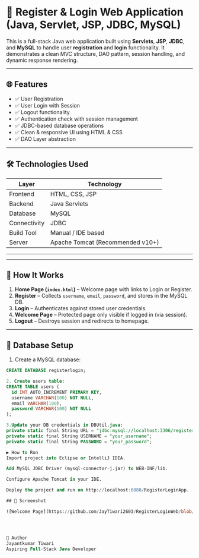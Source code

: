# 🚀 Register & Login Web Application (Java, Servlet, JSP, JDBC, MySQL)

This is a full-stack Java web application built using **Servlets**, **JSP**, **JDBC**, and **MySQL** to handle user **registration** and **login** functionality. It demonstrates a clean MVC structure, DAO pattern, session handling, and dynamic response rendering.

---

## 🌐 Features

- ✅ User Registration
- ✅ User Login with Session
- ✅ Logout functionality
- ✅ Authentication check with session management
- ✅ JDBC-based database operations
- ✅ Clean & responsive UI using HTML & CSS
- ✅ DAO Layer abstraction

---

## 🛠️ Technologies Used

| Layer        | Technology                |
|--------------|----------------------------|
| Frontend     | HTML, CSS, JSP             |
| Backend      | Java Servlets              |
| Database     | MySQL                      |
| Connectivity | JDBC                       |
| Build Tool   | Manual / IDE based         |
| Server       | Apache Tomcat (Recommended v10+) |

---


---

## 🧠 How It Works

1. **Home Page (`index.html`)** – Welcome page with links to Login or Register.
2. **Register** – Collects `username`, `email`, `password`, and stores in the MySQL DB.
3. **Login** – Authenticates against stored user credentials.
4. **Welcome Page** – Protected page only visible if logged in (via session).
5. **Logout** – Destroys session and redirects to homepage.

---

## 🧪 Database Setup

1. Create a MySQL database:
```sql
CREATE DATABASE registerlogin;

2. Create users table:
CREATE TABLE users (
  id INT AUTO_INCREMENT PRIMARY KEY,
  username VARCHAR(100) NOT NULL,
  email VARCHAR(100),
  password VARCHAR(100) NOT NULL
);

3.Update your DB credentials in DBUtil.java:
private static final String URL = "jdbc:mysql://localhost:3306/registerlogin";
private static final String USERNAME = "your_username";
private static final String PASSWORD = "your_password";

▶️ How to Run
Import project into Eclipse or IntelliJ IDEA.

Add MySQL JDBC Driver (mysql-connector-j.jar) to WEB-INF/lib.

Configure Apache Tomcat in your IDE.

Deploy the project and run on http://localhost:8080/RegisterLoginApp.

## 📸 Screenshot

![Welcome Page](https://github.com/JayTiwari2603/RegisterLoginWeb/blob/main/WelcomePageSs.png?raw=true)




🙌 Author
Jayantkumar Tiwari
Aspiring Full-Stack Java Developer




